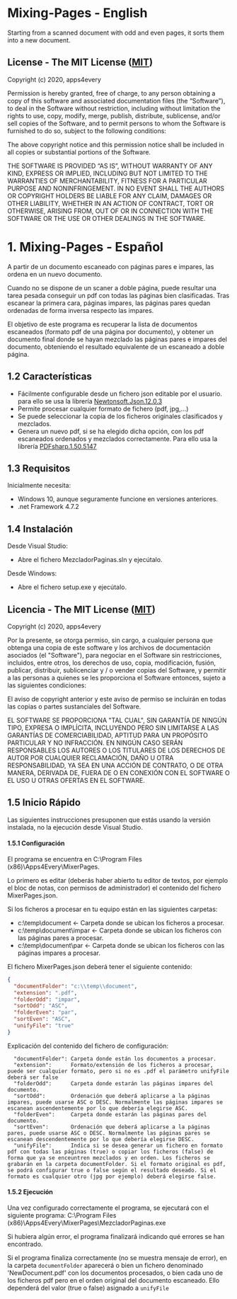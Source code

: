 # Mixing-Pages - English

Starting from a scanned document with odd and even pages, it sorts them into a new document.

## License - The MIT License ([MIT](https://en.wikipedia.org/wiki/MIT_License))

Copyright (c) 2020, apps4every

Permission is hereby granted, free of charge, to any person obtaining a copy of this software and associated documentation files 
(the “Software”), to deal in the Software without restriction, including without limitation the rights to use, copy, modify, merge, 
publish, distribute, sublicense, and/or sell copies of the Software, and to permit persons to whom the Software is furnished to do 
so, subject to the following conditions:

The above copyright notice and this permission notice shall be included in all copies or substantial portions of the Software.

THE SOFTWARE IS PROVIDED “AS IS”, WITHOUT WARRANTY OF ANY KIND, EXPRESS OR IMPLIED, INCLUDING BUT NOT LIMITED TO THE WARRANTIES OF 
MERCHANTABILITY, FITNESS FOR A PARTICULAR PURPOSE AND NONINFRINGEMENT. IN NO EVENT SHALL THE AUTHORS OR COPYRIGHT HOLDERS BE LIABLE 
FOR ANY CLAIM, DAMAGES OR OTHER LIABILITY, WHETHER IN AN ACTION OF CONTRACT, TORT OR OTHERWISE, ARISING FROM, OUT OF OR IN CONNECTION 
WITH THE SOFTWARE OR THE USE OR OTHER DEALINGS IN THE SOFTWARE.

# 1. Mixing-Pages - Español

A partir de un documento escaneado con páginas pares e impares, las ordena en un nuevo documento.

Cuando no se dispone de un scaner a doble página, puede resultar una tarea pesada conseguir un pdf con todas las páginas bien clasificadas. Tras escanear la primera cara, páginas impares, las páginas pares quedan ordenadas de forma inversa respecto las impares. 

El objetivo de este programa es recuperar la lista de documentos escaneados (formato pdf de una página por documento), y obtener un documento final donde se hayan mezclado las páginas pares e impares del documento, obteniendo el resultado equivalente de un escaneado a doble página.

## 1.2 Características
- Fácilmente configurable desde un fichero json editable por el usuario. para ello se usa la librería [Newtonsoft.Json.12.0.3](https://www.newtonsoft.com/json)
- Permite procesar cualquier formato de fichero (pdf, jpg,...)
- Se puede seleccionar la copia de los ficheros originales clasificados y mezclados.
- Genera un nuevo pdf, si se ha elegido dicha opción, con los pdf escaneados ordenados y mezclados correctamente. Para ello usa la librería [PDFsharp.1.50.5147](http://www.pdfsharp.net/)

## 1.3 Requisitos
Inicialmente necesita:
- Windows 10, aunque seguramente funcione en versiones anteriores.
- .net Framework 4.7.2

## 1.4 Instalación
Desde Visual Studio:
- Abre el fichero MezcladorPaginas.sln y ejecútalo.

Desde Windows:
- Abre el fichero setup.exe y ejecútalo.

## Licencia - The MIT License ([MIT](https://es.wikipedia.org/wiki/Licencia_MIT))

Copyright (c) 2020, apps4every

Por la presente, se otorga permiso, sin cargo, a cualquier persona que obtenga una copia de este software y los archivos de documentación asociados
(el "Software"), para negociar en el Software sin restricciones, incluidos, entre otros, los derechos de uso, copia, modificación, fusión,
publicar, distribuir, sublicenciar y / o vender copias del Software, y permitir a las personas a quienes se les proporciona el Software
entonces, sujeto a las siguientes condiciones:

El aviso de copyright anterior y este aviso de permiso se incluirán en todas las copias o partes sustanciales del Software.

EL SOFTWARE SE PROPORCIONA "TAL CUAL", SIN GARANTÍA DE NINGÚN TIPO, EXPRESA O IMPLÍCITA, INCLUYENDO PERO SIN LIMITARSE A LAS GARANTÍAS DE
COMERCIABILIDAD, APTITUD PARA UN PROPÓSITO PARTICULAR Y NO INFRACCIÓN. EN NINGÚN CASO SERÁN RESPONSABLES LOS AUTORES O LOS TITULARES DE LOS DERECHOS DE AUTOR
POR CUALQUIER RECLAMACIÓN, DAÑO U OTRA RESPONSABILIDAD, YA SEA EN UNA ACCIÓN DE CONTRATO, O DE OTRA MANERA, DERIVADA DE, FUERA DE O EN CONEXIÓN
CON EL SOFTWARE O EL USO U OTRAS OFERTAS EN EL SOFTWARE.

## 1.5 Inicio Rápido

Las siguientes instrucciones presuponen que estás usando la versión instalada, no la ejecución desde Visual Studio.

#### 1.5.1 Configuración

El programa se encuentra en C:\Program Files (x86)\Apps4Every\MixerPages.

Lo primero es editar (deberás haber abierto tu editor de textos, por ejemplo el bloc de notas, con permisos de administrador) el contenido del fichero MixerPages.json. 

Si los ficheros a procesar en tu equipo están en las siguientes carpetas:

- c:\temp\document        <- Carpeta donde se ubican los ficheros a procesar.
- c:\temp\document\impar  <- Carpeta donde se ubican los ficheros con las páginas pares a procesar.
- c:\temp\document\par    <- Carpeta donde se ubican los ficheros con las páginas impares a procesar.

El fichero MixerPages.json deberá tener el siguiente contenido:
```json
{
  "documentFolder": "c:\\temp\\document",
  "extension": ".pdf",
  "folderOdd": "impar",
  "sortOdd": "ASC",
  "folderEven": "par",
  "sortEven": "ASC",
  "unifyFile": "true"
}
```
Explicación del contenido del fichero de configuración:
```
  "documentFolder": Carpeta donde están los documentos a procesar.
  "extension":      Formato/extensión de los ficheros a procesar, puede ser cualquier formato, pero si no es .pdf el parámetro unifyFile deberá ser false
  "folderOdd":      Carpeta donde estarán las páginas impares del documento.
  "sortOdd":        Ordenación que deberá aplicarse a la páginas impares, puede usarse ASC o DESC. Normalmente las páginas impares se escanean ascendentemente por lo que debería elegirse ASC.
  "folderEven":     Carpeta donde estarán las páginas pares del documento.
  "sortEven":       Ordenación que deberá aplicarse a la páginas pares, puede usarse ASC o DESC. Normalmente las páginas pares se escanean descendentemente por lo que debería elegirse DESC.
  "unifyFile":      Indica si se desea generar un fichero en formato pdf con todas las páginas (true) o copiar los ficheros (false) de forma que ya se enceuntren mezclados y en orden. Los ficheros se grabarán en la carpeta documentFolder. Si el formato original es pdf, se podrá configurar true o false según el resultado deseado. Si el formato es cualquier otro (jpg por ejemplo) deberá elegirse false.
```
#### 1.5.2 Ejecución

Una vez configurado correctamente el programa, se ejecutará con el siguiente programa: C:\Program Files (x86)\Apps4Every\MixerPages\MezcladorPaginas.exe

Si hubiera algún error, el programa finalizará indicando qué errores se han encontrado.

Si el programa finaliza correctamente (no se muestra mensaje de error), en la carpeta `documentFolder` aparecerá o bien un fichero denominado 'NewDocument.pdf' con los documentos procesados, o bien cada uno de los ficheros pdf pero en el orden original del documento escaneado.  Ello dependerá del valor (true o false) asignado a `unifyFile`
